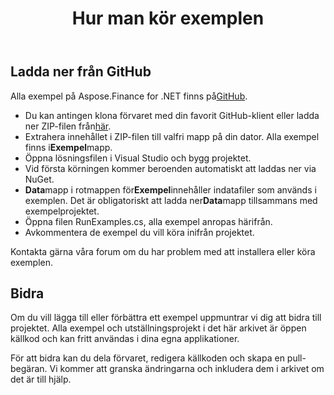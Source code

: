 ﻿---
title: Hur man kör exemplen
type: docs
weight: 70
url: /sv/net/how-to-run-the-examples/
description: Ladda ner och kör C# Finance Library API exempel från GitHub
---
## **Ladda ner från GitHub**
Alla exempel på Aspose.Finance for .NET finns på[GitHub](https://github.com/aspose-finance/Aspose.Finance-for-.NET).

- Du kan antingen klona förvaret med din favorit GitHub-klient eller ladda ner ZIP-filen från[här](https://github.com/aspose-finance/Aspose.Finance-for-.NET/archive/master.zip).
- Extrahera innehållet i ZIP-filen till valfri mapp på din dator. Alla exempel finns i**Exempel**mapp.
- Öppna lösningsfilen i Visual Studio och bygg projektet.
- Vid första körningen kommer beroenden automatiskt att laddas ner via NuGet.
- **Data**mapp i rotmappen för**Exempel**innehåller indatafiler som används i exemplen. Det är obligatoriskt att ladda ner**Data**mapp tillsammans med exempelprojektet.
- Öppna filen RunExamples.cs, alla exempel anropas härifrån.
- Avkommentera de exempel du vill köra inifrån projektet.

Kontakta gärna våra forum om du har problem med att installera eller köra exemplen.
## **Bidra**
Om du vill lägga till eller förbättra ett exempel uppmuntrar vi dig att bidra till projektet. Alla exempel och utställningsprojekt i det här arkivet är öppen källkod och kan fritt användas i dina egna applikationer.

För att bidra kan du dela förvaret, redigera källkoden och skapa en pull-begäran. Vi kommer att granska ändringarna och inkludera dem i arkivet om det är till hjälp.
